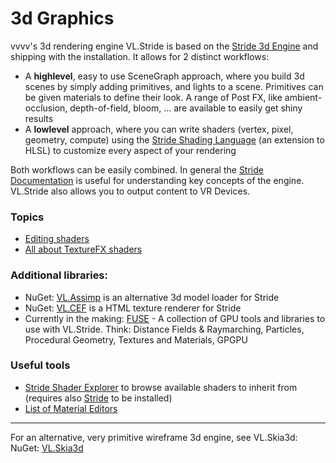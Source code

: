 # 3d Graphics

vvvv's 3d rendering engine VL.Stride is based on the [Stride 3d Engine](http://stride3d.net) and shipping with the installation. It allows for 2 distinct workflows:

* A **highlevel**, easy to use SceneGraph approach, where you build 3d scenes by simply adding primitives, and lights to a scene. Primitives can be given materials to define their look. A range of Post FX, like ambient-occlusion, depth-of-field, bloom, ... are available to easily get shiny results
* A **lowlevel** approach, where you can write shaders (vertex, pixel, geometry, compute) using the [Stride Shading Language](https://doc.stride3d.net/latest/en/manual/graphics/effects-and-shaders/shading-language/index.html) (an extension to HLSL) to customize every aspect of your rendering

Both workflows can be easily combined. In general the [Stride Documentation](https://doc.stride3d.net/latest/en/) is useful for understanding key concepts of the engine. VL.Stride also allows you to output content to VR Devices. 

### Topics

* [Editing shaders](editing-shaders.md)
* [All about TextureFX shaders](texturefx.md)

### Additional libraries:

* NuGet: [VL.Assimp](https://www.nuget.org/packages/VL.Assimp) is an alternative 3d model loader for Stride
* NuGet: [VL.CEF](https://www.nuget.org/packages/VL.CEF) is a HTML texture renderer for Stride
* Currently in the making: [FUSE](https://vvvv.org/blog/fuse-vl.stride-gpu-tools-presentation) - A collection of GPU tools and libraries to use with VL.Stride. Think: Distance Fields & Raymarching, Particles, Procedural Geometry, Textures and Materials, GPGPU


### Useful tools
* [Stride Shader Explorer](https://github.com/tebjan/Stride.ShaderExplorer) to browse available shaders to inherit from (requires also [Stride](https://stride3d.net/download/) to be installed)
* [List of Material Editors](https://discourse.vvvv.org/t/open-source-material-editor-material-creation-resource-list/19185)


---

For an alternative, very primitive wireframe 3d engine, see VL.Skia3d:
NuGet: [VL.Skia3d](https://www.nuget.org/packages/VL.Skia3d)